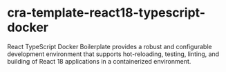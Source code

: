 # cra-template-react18-typescript-docker
React TypeScript Docker Boilerplate provides a robust and configurable development environment that supports hot-reloading, testing, linting, and building of React 18 applications in a containerized environment.
